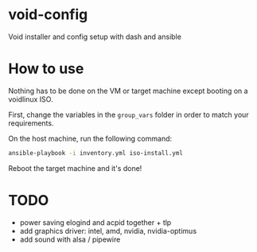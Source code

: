 # void-config
Void installer and config setup with dash and ansible

# How to use

Nothing has to be done on the VM or target machine except booting on a voidlinux ISO.

First, change the variables in the `group_vars` folder in order to match your requirements.

On the host machine, run the following command:

```bash
ansible-playbook -i inventory.yml iso-install.yml
```

Reboot the target machine and it's done!

# TODO

- power saving elogind and acpid together + tlp
- add graphics driver: intel, amd, nvidia, nvidia-optimus
- add sound with alsa / pipewire